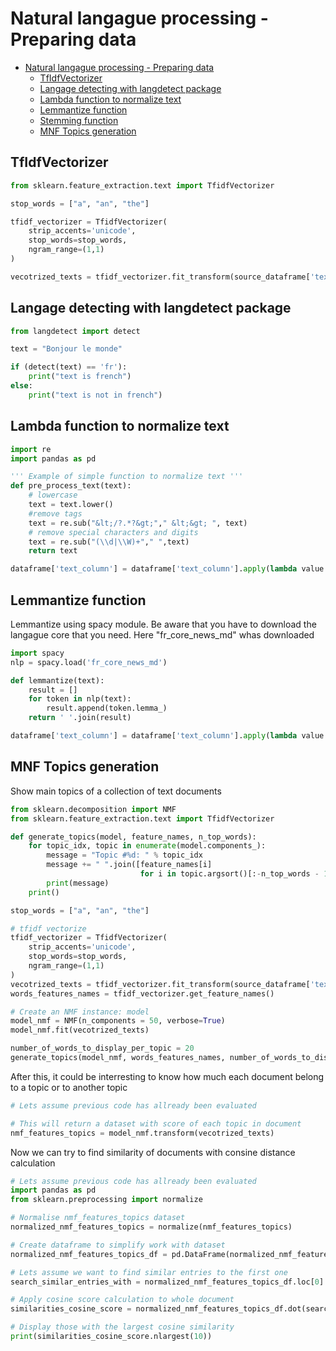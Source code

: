 # Natural langague processing - Preparing data

- [Natural langague processing - Preparing data](#natural-langague-processing---preparing-data)
  * [TfIdfVectorizer](#tfidfvectorizer)
  * [Langage detecting with langdetect package](#langage-detecting-with-langdetect-package)
  * [Lambda function to normalize text](#lambda-function-to-normalize-text)
  * [Lemmantize function](#lemmantize-function)
  * [Stemming function](#stemming-function)
  * [MNF Topics generation](#mnf-topics-generation)

## TfIdfVectorizer

```python
from sklearn.feature_extraction.text import TfidfVectorizer

stop_words = ["a", "an", "the"]

tfidf_vectorizer = TfidfVectorizer(
    strip_accents='unicode',
    stop_words=stop_words, 
    ngram_range=(1,1)
)

vecotrized_texts = tfidf_vectorizer.fit_transform(source_dataframe['text_column'])
```

## Langage detecting with langdetect package

```python
from langdetect import detect

text = "Bonjour le monde"

if (detect(text) == 'fr'):
    print("text is french")
else:
    print("text is not in french")
```

## Lambda function to normalize text

```python
import re
import pandas as pd

''' Example of simple function to normalize text '''
def pre_process_text(text):
    # lowercase
    text = text.lower()
    #remove tags
    text = re.sub("&lt;/?.*?&gt;"," &lt;&gt; ", text)
    # remove special characters and digits
    text = re.sub("(\\d|\\W)+"," ",text)
    return text

dataframe['text_column'] = dataframe['text_column'].apply(lambda value:pre_process_text(value))
```

## Lemmantize function

Lemmantize using spacy module. Be aware that you have to download the langague core that you need. Here "fr_core_news_md" whas downloaded

```python
import spacy
nlp = spacy.load('fr_core_news_md')

def lemmantize(text):
    result = []
    for token in nlp(text):
        result.append(token.lemma_)
    return ' '.join(result)

dataframe['text_column'] = dataframe['text_column'].apply(lambda value:lemmantize(value))
```

## MNF Topics generation

Show main topics of a collection of text documents

```python
from sklearn.decomposition import NMF
from sklearn.feature_extraction.text import TfidfVectorizer

def generate_topics(model, feature_names, n_top_words):
    for topic_idx, topic in enumerate(model.components_):
        message = "Topic #%d: " % topic_idx
        message += " ".join([feature_names[i]
                             for i in topic.argsort()[:-n_top_words - 1:-1]])
        print(message)
    print()

stop_words = ["a", "an", "the"]

# tfidf vectorize
tfidf_vectorizer = TfidfVectorizer(
    strip_accents='unicode',
    stop_words=stop_words, 
    ngram_range=(1,1)
)
vecotrized_texts = tfidf_vectorizer.fit_transform(source_dataframe['text_column'])
words_features_names = tfidf_vectorizer.get_feature_names()

# Create an NMF instance: model
model_nmf = NMF(n_components = 50, verbose=True)
model_nmf.fit(vecotrized_texts)

number_of_words_to_display_per_topic = 20
generate_topics(model_nmf, words_features_names, number_of_words_to_display_per_topic)

```

After this, it could be interresting to know how much each document belong to a topic or to another topic

```python
# Lets assume previous code has allready been evaluated

# This will return a dataset with score of each topic in document
nmf_features_topics = model_nmf.transform(vecotrized_texts)
```

Now we can try to find similarity of documents with consine distance calculation

```python
# Lets assume previous code has allready been evaluated
import pandas as pd
from sklearn.preprocessing import normalize

# Normalise nmf_features_topics dataset
normalized_nmf_features_topics = normalize(nmf_features_topics)

# Create dataframe to simplify work with dataset
normalized_nmf_features_topics_df = pd.DataFrame(normalized_nmf_features_topics)

# Lets assume we want to find similar entries to the first one
search_similar_entries_with = normalized_nmf_features_topics_df.loc[0]

# Apply cosine score calculation to whole document
similarities_cosine_score = normalized_nmf_features_topics_df.dot(search_similar_entries_with)

# Display those with the largest cosine similarity
print(similarities_cosine_score.nlargest(10))

```